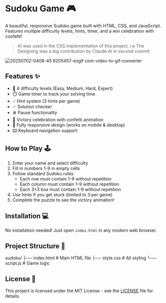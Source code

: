 # Sudoku Game 🎮

A beautiful, responsive Sudoku game built with HTML, CSS, and JavaScript. Features multiple difficulty levels, hints, timer, and a win celebration with confetti!

> AI was used in the CSS implementation of this project, i.e The Designing was a big contribution by Claude AI in second commit

![20250702-0408-45 6205457-ezgif com-video-to-gif-converter](https://github.com/user-attachments/assets/961d81c2-0e9c-46bc-abd6-39975b283fc9)

## Features ✨

- 🌟 4 difficulty levels (Easy, Medium, Hard, Expert)
- ⏱️ Game timer to track your solving time
- 💡 Hint system (3 hints per game)
- ✅ Solution checker
- ⏸️ Pause functionality
- 🎉 Victory celebration with confetti animation
- 📱 Fully responsive design (works on mobile & desktop)
- ⌨️ Keyboard navigation support

## How to Play 🕹️
1. Enter your name and select difficulty
2. Fill in numbers 1-9 in empty cells
3. Follow standard Sudoku rules:
   - Each row must contain 1-9 without repetition
   - Each column must contain 1-9 without repetition
   - Each 3×3 box must contain 1-9 without repetition
4. Use hints if you get stuck (limited to 3 per game)
5. Complete the puzzle to see the victory animation!

## Installation 💻
No installation needed! Just open `index.html` in any modern web browser.

## Project Structure 📂
sudoku/
├── index.html        # Main HTML file
├── style.css         # All styling
└── script.js         # Game logic

## License 📄
This project is licensed under the MIT License - see the [LICENSE](LICENSE) file for details.
